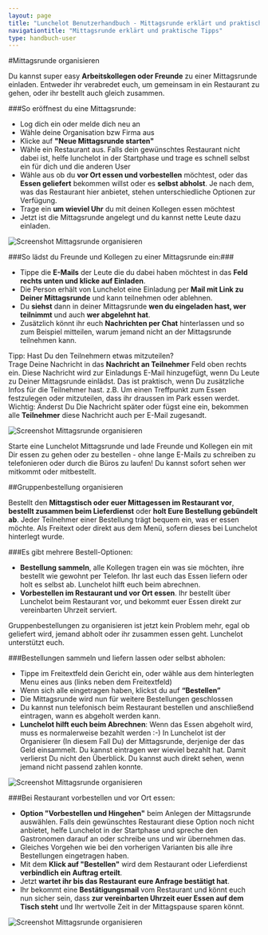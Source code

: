 ```yaml
---
layout: page
title: "Lunchelot Benutzerhandbuch - Mittagsrunde erklärt und praktische Tipps"
navigationtitle: "Mittagsrunde erklärt und praktische Tipps"
type: handbuch-user
---
```


#Mittagsrunde organisieren
<p class="message">
Du kannst super easy <b>Arbeitskollegen oder Freunde</b> zu einer Mittagsrunde einladen. Entweder ihr verabredet euch, um gemeinsam in ein Restaurant zu gehen, oder ihr bestellt auch gleich zusammen.
</p>
###So eröffnest du eine Mittagsrunde:

*   Log dich ein oder melde dich neu an
*   Wähle deine Organisation bzw Firma aus
*   Klicke auf **"Neue Mittagsrunde starten"**
*   Wähle ein Restaurant aus. Falls dein gewünschtes Restaurant nicht dabei ist, helfe lunchelot in der Startphase und trage es schnell selbst ein für dich und die anderen User
*   Wähle aus ob du **vor Ort essen und vorbestellen** möchtest, oder das **Essen geliefert** bekommen willst oder es **selbst abholst**. Je nach dem, was das Restaurant hier anbietet, stehen unterschiedliche Optionen zur Verfügung.
*   Trage ein **um wieviel Uhr** du mit deinen Kollegen essen möchtest
*   Jetzt ist die Mittagsrunde angelegt und du kannst nette Leute dazu einladen.

![Screenshot Mittagsrunde organisieren]({{site.baseurl}}handbuch/user/img/mittagsrunde-anlegen.png)

###So lädst du Freunde und Kollegen zu einer Mittagsrunde ein:###

*   Tippe die **E-Mails** der Leute die du dabei haben möchtest in das **Feld rechts unten und klicke auf Einladen**.
*   Die Person erhält von Lunchelot eine Einladung per **Mail mit Link zu Deiner Mittagsrunde** und kann teilnehmen oder ablehnen.
*   Du **siehst** dann in deiner Mittagsrunde **wen du eingeladen hast, wer teilnimmt** und auch **wer abgelehnt hat**.
*   Zusätzlich könnt ihr euch **Nachrichten per Chat** hinterlassen und so zum Beispiel mitteilen, warum jemand nicht an der Mittagsrunde teilnehmen kann.

<p class="hint">
Tipp: Hast Du den Teilnehmern etwas mitzuteilen?<br />
Trage Deine Nachricht in das <b>Nachricht an Teilnehmer</b> Feld oben rechts ein. Diese Nachricht wird zur Einladungs E-Mail hinzugefügt, wenn Du Leute zu Deiner Mittagsrunde einlädst.
Das ist praktisch, wenn Du zusätzliche Infos für die Teilnehmer hast. z.B. Um einen Treffpunkt zum Essen festzulegen oder mitzuteilen, dass ihr draussen im Park essen werdet.<br />
Wichtig: Änderst Du Die Nachricht später oder fügst eine ein, bekommen alle <b>Teilnehmer</b> diese Nachricht auch per E-Mail zugesandt.
</p>

![Screenshot Mittagsrunde organisieren](http://www.addictedtoibiza.com/wp-content/uploads/2012/12/example.png)

<p class="message">
Starte eine Lunchelot Mittagsrunde und lade Freunde und Kollegen ein mit Dir essen zu gehen oder zu bestellen - ohne lange E-Mails zu schreiben zu telefonieren oder durch die Büros zu laufen! Du kannst sofort sehen wer mitkommt oder mitbestellt.
</p>

##Gruppenbestellung organisieren

Bestellt den **Mittagstisch oder euer Mittagessen im Restaurant vor**, **bestellt zusammen beim Lieferdienst** oder **holt Eure Bestellung gebündelt ab**. Jeder Teilnehmer einer Bestellung trägt bequem ein, was er essen möchte. Als Freitext oder direkt aus dem Menü, sofern dieses bei Lunchelot hinterlegt wurde.

###Es gibt mehrere Bestell-Optionen:

*   **Bestellung sammeln**, alle Kollegen tragen ein was sie möchten, ihre bestellt wie gewohnt per Telefon. Ihr last euch das Essen liefern oder holt es selbst ab. Lunchelot hilft euch beim abrechnen.
*   **Vorbestellen im Restaurant und vor Ort essen**. Ihr bestellt über Lunchelot beim Restaurant vor, und bekommt euer Essen direkt zur vereinbarten Uhrzeit serviert.

<p class="message">Gruppenbestellungen zu organisieren ist jetzt kein Problem mehr, egal ob geliefert wird, jemand abholt oder ihr zusammen essen geht. Lunchelot unterstützt euch.</p>

###Bestellungen sammeln und liefern lassen oder selbst abholen:

*   Tippe im Freitextfeld dein Gericht ein, oder wähle aus dem hinterlegten Menu eines aus (links neben dem Freitextfeld)
*   Wenn sich alle eingetragen haben, klickst du auf **“Bestellen”**
*   Die Mittagsrunde wird nun für weitere Bestellungen geschlossen
*   Du kannst nun telefonisch beim Restaurant bestellen und anschließend eintragen, wann es abgeholt werden kann.
*   **Lunchelot hilft euch beim Abrechnen**: Wenn das Essen abgeholt wird, muss es normalerweise bezahlt werden :-) In Lunchelot ist der Organisierer (In diesem Fall Du) der Mittagsrunde, derjenige der das Geld einsammelt.
Du kannst eintragen wer wieviel bezahlt hat. Damit verlierst Du nicht den Überblick. Du kannst auch direkt sehen, wenn jemand nicht passend zahlen konnte.


![Screenshot Mittagsrunde organisieren](http://www.addictedtoibiza.com/wp-content/uploads/2012/12/example.png)

###Bei Restaurant vorbestellen und vor Ort essen:

*   **Option "Vorbestellen und Hingehen"** beim Anlegen der Mittagsrunde auswählen. Falls dein gewünschtes Restaurant diese Option noch nicht anbietet, helfe Lunchelot in der Startphase und spreche den Gastronomen darauf an oder schreibe uns und wir übernehmen das.
*   Gleiches Vorgehen wie bei den vorherigen Varianten bis alle ihre Bestellungen eingetragen haben.
*   Mit dem **Klick auf "Bestellen"** wird dem Restaurant oder Lieferdienst **verbindlich ein Auftrag erteilt**.
*   Jetzt **wartet ihr bis das Restaurant eure Anfrage bestätigt hat**.
*   Ihr bekommt eine **Bestätigungsmail** vom Restaurant und könnt euch nun sicher sein, dass **zur vereinbarten Uhrzeit euer Essen auf dem Tisch steht** und Ihr wertvolle Zeit in der Mittagspause sparen könnt.

![Screenshot Mittagsrunde organisieren](http://www.addictedtoibiza.com/wp-content/uploads/2012/12/example.png)
